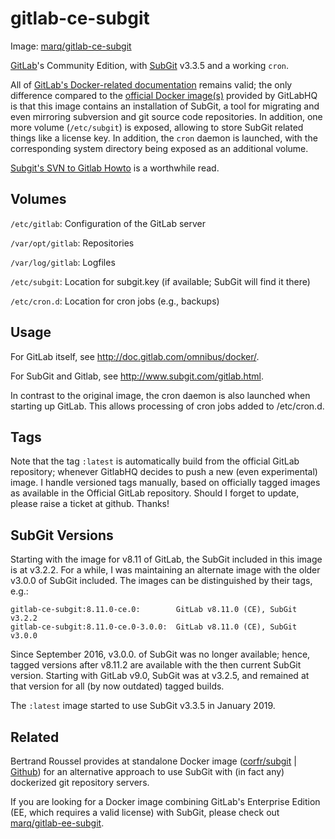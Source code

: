 # gitlab-ce-subgit

Image: [marq/gitlab-ce-subgit](https://hub.docker.com/r/marq/gitlab-ce-subgit/)

[GitLab](http://gitlab.org)'s Community Edition, with [SubGit](http://www.subgit.com) v3.3.5 and a working `cron`.

All of [GitLab's Docker-related documentation](http://doc.gitlab.com/omnibus/docker/) remains valid; the only difference compared to the [official Docker image(s)](https://hub.docker.com/r/gitlab/gitlab-ce/) provided by GitLabHQ is that this image contains an installation of SubGit, a tool for migrating and even mirroring subversion and git source code repositories. In addition, one more volume (`/etc/subgit`) is exposed, allowing to store SubGit related things like a license key. In addition, the  `cron` daemon is launched, with the corresponding system directory being exposed as an additional volume.

[Subgit's SVN to Gitlab Howto](http://www.subgit.com/gitlab.html) is a worthwhile read.

## Volumes

`/etc/gitlab`: Configuration of the GitLab server

`/var/opt/gitlab`: Repositories

`/var/log/gitlab`: Logfiles

`/etc/subgit`: Location for subgit.key (if available; SubGit will find it there)

`/etc/cron.d`: Location for cron jobs (e.g., backups)

## Usage

For GitLab itself, see http://doc.gitlab.com/omnibus/docker/.

For SubGit and Gitlab, see http://www.subgit.com/gitlab.html.

In contrast to the original image, the cron daemon is also launched when starting up GitLab. This allows processing of cron jobs added to /etc/cron.d.

## Tags

Note that the tag `:latest` is automatically build from the official GitLab repository; whenever GitlabHQ decides to push a new (even experimental) image. I handle versioned tags manually, based on officially tagged images as available in the Official GitLab repository. Should I forget to update, please raise a ticket at github. Thanks!

## SubGit Versions

Starting with the image for v8.11 of GitLab, the SubGit included in this image is at v3.2.2. For a while, I was maintaining an alternate image with the older v3.0.0 of SubGit included. The images can be distinguished by their tags, e.g.:

    gitlab-ce-subgit:8.11.0-ce.0:        GitLab v8.11.0 (CE), SubGit v3.2.2
    gitlab-ce-subgit:8.11.0-ce.0-3.0.0:  GitLab v8.11.0 (CE), SubGit v3.0.0

Since September 2016, v3.0.0. of SubGit was no longer available; hence, tagged versions after v8.11.2 are available with the then current SubGit version.
Starting with GitLab v9.0, SubGit was at v3.2.5, and remained at that version for all (by now outdated) tagged builds.

The `:latest` image started to use SubGit v3.3.5 in January 2019.

## Related

Bertrand Roussel provides at standalone Docker image ([corfr/subgit](https://registry.hub.docker.com/u/corfr/subgit/) | [Github](https://github.com/CoRfr/docker-subgit)) for an alternative approach to use SubGit with (in fact any) dockerized git repository servers.

If you are looking for a Docker image combining GitLab's Enterprise Edition (EE, which requires a valid license) with SubGit, please check out [marq/gitlab-ee-subgit](https://hub.docker.com/r/marq/gitlab-ee-subgit/).
